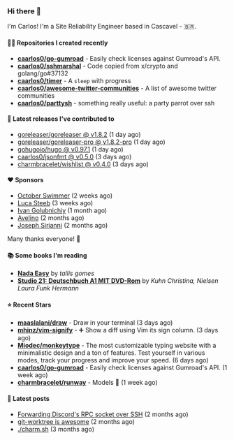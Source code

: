 ### Hi there 👋

I'm Carlos! I'm a Site Reliability Engineer based in Cascavel - 🇧🇷.

#### 👨‍💻 Repositories I created recently
- **[caarlos0/go-gumroad](https://github.com/caarlos0/go-gumroad)** - Easily check licenses against Gumroad&#39;s API.
- **[caarlos0/sshmarshal](https://github.com/caarlos0/sshmarshal)** - Code copied from x/crypto and golang/go#37132
- **[caarlos0/timer](https://github.com/caarlos0/timer)** - A `sleep` with progress
- **[caarlos0/awesome-twitter-communities](https://github.com/caarlos0/awesome-twitter-communities)** - A list of awesome twitter communities
- **[caarlos0/parttysh](https://github.com/caarlos0/parttysh)** - something really useful: a party parrot over ssh

#### 🚀 Latest releases I've contributed to


- [goreleaser/goreleaser @ v1.8.2](https://github.com/goreleaser/goreleaser/releases/tag/v1.8.2) (1 day ago)
- [goreleaser/goreleaser-pro @ v1.8.2-pro](https://github.com/goreleaser/goreleaser-pro/releases/tag/v1.8.2-pro) (1 day ago)
- [gohugoio/hugo @ v0.97.1](https://github.com/gohugoio/hugo/releases/tag/v0.97.1) (1 day ago)
- [caarlos0/jsonfmt @ v0.5.0](https://github.com/caarlos0/jsonfmt/releases/tag/v0.5.0) (3 days ago)
- [charmbracelet/wishlist @ v0.4.0](https://github.com/charmbracelet/wishlist/releases/tag/v0.4.0) (3 days ago)

#### ❤️ Sponsors
- [October Swimmer](https://github.com/octoberswimmer) (2 weeks ago)
- [Luca Steeb](https://github.com/steebchen) (3 weeks ago)
- [Ivan Golubnichiy](https://github.com/h1kkan) (1 month ago)
- [Avelino](https://github.com/avelino) (2 months ago)
- [Joseph Sirianni](https://github.com/jsirianni) (2 months ago)

Many thanks everyone! 🙏

#### 📚 Some books I'm reading
- **[Nada Easy](https://www.goodreads.com/book/show/36041615-nada-easy)** by _tallis gomes_
- **[Studio 21: Deutschbuch A1 MIT DVD-Rom](https://www.goodreads.com/book/show/25495148-studio-21)** by _Kuhn Christina, Nielsen Laura Funk Hermann_

#### ⭐ Recent Stars


- **[maaslalani/draw](https://github.com/maaslalani/draw)** - Draw in your terminal (3 days ago)
- **[mhinz/vim-signify](https://github.com/mhinz/vim-signify)** - :heavy_plus_sign: Show a diff using Vim its sign column. (3 days ago)
- **[Miodec/monkeytype](https://github.com/Miodec/monkeytype)** - The most customizable typing website with a minimalistic design and a ton of features. Test yourself in various modes, track your progress and improve your speed. (6 days ago)
- **[caarlos0/go-gumroad](https://github.com/caarlos0/go-gumroad)** - Easily check licenses against Gumroad&#39;s API. (1 week ago)
- **[charmbracelet/runway](https://github.com/charmbracelet/runway)** - Models 📸 (1 week ago)

#### 📄 Latest posts
- [Forwarding Discord&#39;s RPC socket over SSH](https://carlosbecker.com/posts/discord-rpc-ssh/) (2 months ago)
- [git-worktree is awesome](https://carlosbecker.com/posts/git-worktrees/) (2 months ago)
- [./charm.sh](https://carlosbecker.com/posts/charm/) (3 months ago)
